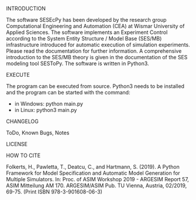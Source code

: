 INTRODUCTION

The software SESEcPy has been developed by the research group Computational
Engineering and Automation (CEA) at Wismar University of Applied Sciences.
The software implements an Experiment Control according to the System Entity
Structure / Model Base (SES/MB) infrastructure introduced for automatic
execution of simulation experiments.
Please read the documentation for further information. A comprehensive
introduction to the SES/MB theory is given in the documentation of the SES
modeling tool SESToPy.
The software is written in Python3.

EXECUTE

The program can be executed from source. Python3 needs to be installed and the
program can be started with the command:
- in Windows: python main.py
- in Linux: python3 main.py

CHANGELOG


ToDo, Known Bugs, Notes


LICENSE


HOW TO CITE

Folkerts, H., Pawletta, T., Deatcu, C., and Hartmann, S. (2019). A Python Framework for
Model Specification and Automatic Model Generation for Multiple Simulators. In: Proc. of
ASIM Workshop 2019 - ARGESIM Report 57, ASIM Mitteilung AM 170. ARGESIM/ASIM Pub.
TU Vienna, Austria, 02/2019, 69-75. (Print ISBN 978-3-901608-06-3)